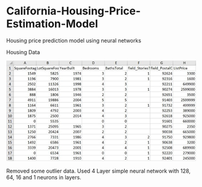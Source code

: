 # California-Housing-Price-Estimation-Model
Housing price prediction model using neural networks

Housing Data

![alt text](Data.jpg)

Removed some outlier data.
Used 4 Layer simple neural network with 128, 64, 16 and 1 neurons in layers.
